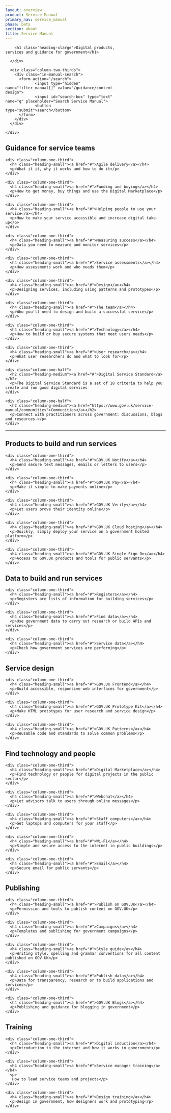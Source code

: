 ```yaml
---
layout: overview
product: Service Manual
primary_nav: service_manual
phase: beta
section: about
title: Service Manual
---
```


<div class="product-style" style="padding-bottom: 0px;">
  <div id="content" style="padding-bottom: 36px;">
    <div class="grid-row">
      <div class="column-two-thirds" style="width: 70%;">

        <h1 class="heading-xlarge">Digital products, services and guidance for government</h1>

      </div>

      <div class="column-two-thirds">
        <div class="in-manual-search">
          <form action="/search">
                 <input type="hidden" name="filter_manual[]" value="/guidance/content-design">
                 <input id="search-box" type="text" name="q" placeholder="Search Service Manual">
                 <button type="submit">search</button>
          </form>
        </div>
      </div>

    </div>
  </div>
</div>

<main id="content" role="main">

<!-- Top: Guidance -->

<div class="grid-row" id="guidance">
  <div class="column-one-third">
    <h2 class="heading-medium">Guidance for service teams</h2>
  </div>
</div>

<!-- row 1 -->

<div class="grid-row">

    <div class="column-one-third">
      <h4 class="heading-small"><a href="#">Agile delivery</a></h4>
      <p>What it it, why it works and how to do it</p>
    </div>

    <div class="column-one-third">
      <h4 class="heading-small"><a href="#">Funding and buying</a></h4>
      <p>How to get money, buy things and use the Digital Marketplace</p>
    </div>

    <div class="column-one-third">
      <h4 class="heading-small"><a href="#">Helping people to use your service</a></h4>
      <p>How to make your service accessible and increase digital take-up</p>
    </div>

</div>

<!-- row 2 -->

<div class="grid-row">

    <div class="column-one-third">
      <h4 class="heading-small"><a href="#">Measuring success</a></h4>
      <p>Data you need to measure and monitor services</p>
    </div>

    <div class="column-one-third">
      <h4 class="heading-small"><a href="#">Service assessments</a></h4>
      <p>How assessments work and who needs them</p>
    </div>

    <div class="column-one-third">
      <h4 class="heading-small"><a href="#">Design</a></h4>
      <p>Designing services, including using patterns and prototypes</p>
    </div>

</div>

<!-- row 3 -->

<div class="grid-row">

    <div class="column-one-third">
      <h4 class="heading-small"><a href="#">The team</a></h4>
      <p>Who you'll need to design and build a successful service</p>
    </div>

    <div class="column-one-third">
      <h4 class="heading-small"><a href="#">Technology</a></h4>
      <p>How to build or buy secure systems that meet users needs</p>
    </div>

    <div class="column-one-third">
      <h4 class="heading-small"><a href="#">User research</a></h4>
      <p>What user researchers do and what to look for</p>
    </div>

</div>

<!-- Bottom: Guidance -->

<!-- Top: Service standard and communities -->

<div class="grid-row" id="standard">

    <div class="column-one-half">
      <h2 class="heading-medium"><a href="#">Digital Service Standard</a></h2>
      <p>The Digital Service Standard is a set of 18 criteria to help you create and run good digital services
    </div>

    <div class="column-one-half">
      <h2 class="heading-medium"><a href="https://www.gov.uk/service-manual/communities">Communities</a></h2>
      <p>Connect with practitioners across government: discussions, blogs and resources.</p>
    </div>

</div>

<!-- Bottom: Service standard and communities -->

<!-- Top: Products to run and build services -->

<div class="grid-row" id="products">
  <div class="column-two-thirds">
    <hr>
    <h2 class="heading-medium">Products to build and run services</h2>
  </div>
</div>

<!-- row 4 -->

<div class="grid-row">

    <div class="column-one-third">
      <h4 class="heading-small"><a href="#">GOV.UK Notify</a></h4>
      <p>Send secure text messages, emails or letters to users</p>
    </div>

    <div class="column-one-third">
      <h4 class="heading-small"><a href="#">GOV.UK Pay</a></h4>
      <p>Make it simple to make payments online</p>
    </div>

    <div class="column-one-third">
      <h4 class="heading-small"><a href="#">GOV.UK Verify</a></h4>
      <p>Let users prove their identity online</p>
    </div>

</div>

<!-- row 5 -->

<div class="grid-row">

    <div class="column-one-third">
      <h4 class="heading-small"><a href="#">GOV.UK Cloud hosting</a></h4>
      <p>Quickly, simply deploy your service on a government hosted platform</p>
    </div>

    <div class="column-one-third">
      <h4 class="heading-small"><a href="#">GOV.UK Single Sign On</a></h4>
      <p>Access to GOV.UK products and tools for public servants</p>
    </div>

</div>

<!-- Bottom: Products to run and build services -->

<!-- Top: Publish and use government data -->

<div class="grid-row" id="data">
  <div class="column-two-thirds">
    <h2 class="heading-medium">Data to build and run services</h2>
  </div>
</div>

<div class="grid-row">

    <div class="column-one-third">
      <h4 class="heading-small"><a href="#">Registers</a></h4>
      <p>Registers are lists of information for building services</p>
    </div>

    <div class="column-one-third">
      <h4 class="heading-small"><a href="#">Find data</a></h4>
      <p>Use government data to carry out research or build APIs and services</p>
    </div>

    <div class="column-one-third">
      <h4 class="heading-small"><a href="#">Service data</a></h4>
      <p>Check how government services are performing</p>
    </div>

</div>

<!-- Bottom: Publish and use government data -->

<!-- Top: Service design -->

<div class="grid-row" id="design">
  <div class="column-one-third">
    <h2 class="heading-medium">Service design</h2>
  </div>
</div>


<div class="grid-row">

    <div class="column-one-third">
      <h4 class="heading-small"><a href="#">GOV.UK Frontend</a></h4>
      <p>Build accessible, responsive web interfaces for government</p>
    </div>

    <div class="column-one-third">
      <h4 class="heading-small"><a href="#">GOV.UK Prototype Kit</a></h4>
      <p>Make HTML prototypes for user research and service design</p>
    </div>

    <div class="column-one-third">
      <h4 class="heading-small"><a href="#">GOV.UK Patterns</a></h4>
      <p>Reusable code and standards to solve common problems</p>
    </div>

</div>

<!-- Bottom: Service design -->

<!-- Top: Find technology and people -->

<div class="grid-row" id="precure">
  <div class="column-one-third">
    <h2 class="heading-medium">Find technology and people</h2>
  </div>
</div>


<div class="grid-row">

    <div class="column-one-third">
      <h4 class="heading-small"><a href="#">Digital Marketplace</a></h4>
      <p>Find technology or people for digital projects in the public sector</p>
    </div>

    <div class="column-one-third">
      <h4 class="heading-small"><a href="#">Webchat</a></h4>
      <p>Let advisors talk to users through online messages</p>
    </div>

    <div class="column-one-third">
      <h4 class="heading-small"><a href="#">Staff computers</a></h4>
      <p>Get laptops and computers for your staff</p>
    </div>

</div>

<div class="grid-row">

    <div class="column-one-third">
      <h4 class="heading-small"><a href="#">Wi-Fi</a></h4>
      <p>Simple and secure access to the internet in public buildings</p>
    </div>

    <div class="column-one-third">
      <h4 class="heading-small"><a href="#">Email</a></h4>
      <p>Secure email for public servants</p>
    </div>

</div>

<!-- Bottom: Find technology and people -->

<!-- Top: Publishing -->

<div class="grid-row" id="publish">
  <div class="column-one-third">
    <h2 class="heading-medium">Publishing</h2>
  </div>
</div>


<div class="grid-row">

    <div class="column-one-third">
      <h4 class="heading-small"><a href="#">Publish on GOV.UK</a></h4>
      <p>Permission and tools to publish content on GOV.UK</p>
    </div>

    <div class="column-one-third">
      <h4 class="heading-small"><a href="#">Campaigns</a></h4>
      <p>Templates and publishing for government campaigns</p>
    </div>

    <div class="column-one-third">
      <h4 class="heading-small"><a href="#">Style guide</a></h4>
      <p>Writing style, spelling and grammar conventions for all content published on GOV.UK</p>
    </div>

</div>

<div class="grid-row" id="training">

    <div class="column-one-third">
      <h4 class="heading-small"><a href="#">Publish data</a></h4>
      <p>Data for transparency, research or to build applications and services</p>
    </div>

    <div class="column-one-third">
      <h4 class="heading-small"><a href="#">GOV.UK Blogs</a></h4>
      <p>Publishing and guidance for blogging in government</p>
    </div>

</div>

<!-- Bottom: Publishing -->

<!-- Top: Training -->

<div class="grid-row" id="training">
  <div class="column-one-third">
    <h2 class="heading-medium">Training</h2>
  </div>
</div>


<div class="grid-row">

    <div class="column-one-third">
      <h4 class="heading-small"><a href="#">Digital induction</a></h4>
      <p>Introduction to the internet and how it works in government</p>
    </div>

    <div class="column-one-third">
      <h4 class="heading-small"><a href="#">Service manager training</a></h4>
      <p>
       How to lead service teams and projects</p>
    </div>

    <div class="column-one-third">
      <h4 class="heading-small"><a href="#">Design training</a></h4>
      <p>Design in government, how designers work and prototyping</p>
    </div>

</div>

<!-- Bottom: Training -->

</main>
